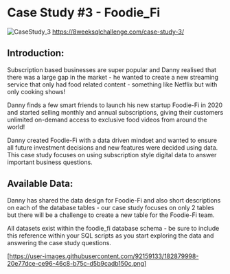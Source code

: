 # Case Study #3 - Foodie_Fi
![CaseStudy_3](https://user-images.githubusercontent.com/92159133/182879647-07645bf9-e700-4362-a748-0b8c46bb7398.png)
https://8weeksqlchallenge.com/case-study-3/

## Introduction:
Subscription based businesses are super popular and Danny realised that there was a large gap in the market - he wanted to create a new streaming service that only had food related content - something like Netflix but with only cooking shows!

Danny finds a few smart friends to launch his new startup Foodie-Fi in 2020 and started selling monthly and annual subscriptions, giving their customers unlimited on-demand access to exclusive food videos from around the world!

Danny created Foodie-Fi with a data driven mindset and wanted to ensure all future investment decisions and new features were decided using data. This case study focuses on using subscription style digital data to answer important business questions.

## Available Data:
Danny has shared the data design for Foodie-Fi and also short descriptions on each of the database tables - our case study focuses on only 2 tables but there will be a challenge to create a new table for the Foodie-Fi team.

All datasets exist within the foodie_fi database schema - be sure to include this reference within your SQL scripts as you start exploring the data and answering the case study questions.

[https://user-images.githubusercontent.com/92159133/182879998-20e77dce-ce96-46c8-b75c-d5b9cadb150c.png]



